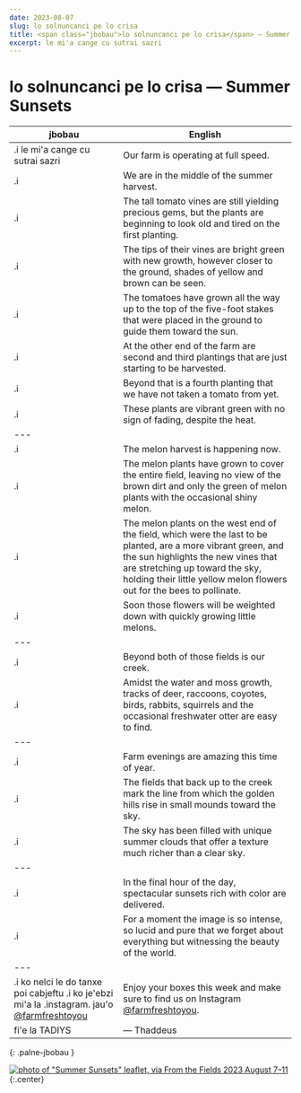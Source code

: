 ```yaml
---
date: 2023-08-07
slug: lo solnuncanci pe lo crisa
title: <span class="jbobau">lo solnuncanci pe lo crisa</span> — Summer Sunsets
excerpt: le mi'a cange cu sutrai sazri
---
```


# <span class="jbobau">lo solnuncanci pe lo crisa</span> — Summer Sunsets

| jbobau | English
|-|-
| .i le mi'a cange cu sutrai sazri | Our farm is operating at full speed.
| .i  | We are in the middle of the summer harvest.
| .i  | The tall tomato vines are still yielding precious gems, but the plants are beginning to look old and tired on the first planting.
| .i  | The tips of their vines are bright green with new growth, however closer to the ground, shades of yellow and brown can be seen.
| .i  | The tomatoes have grown all the way up to the top of the five-foot stakes that were placed in the ground to guide them toward the sun.
| .i  | At the other end of the farm are second and third plantings that are just starting to be harvested.
| .i  | Beyond that is a fourth planting that we have not taken a tomato from yet.
| .i  | These plants are vibrant green with no sign of fading, despite the heat.
|---
| .i  | The melon harvest is happening now.
| .i  | The melon plants have grown to cover the entire field, leaving no view of the brown dirt and only the green of melon plants with the occasional shiny melon.
| .i  | The melon plants on the west end of the field, which were the last to be planted, are a more vibrant green, and the sun highlights the new vines that are stretching up toward the sky, holding their little yellow melon flowers out for the bees to pollinate.
| .i  | Soon those flowers will be weighted down with quickly growing little melons.
|---
| .i  | Beyond both of those fields is our creek.
| .i  | Amidst the water and moss growth, tracks of deer, raccoons, coyotes, birds, rabbits, squirrels and the occasional freshwater otter are easy to find.
|---
| .i  | Farm evenings are amazing this time of year.
| .i  | The fields that back up to the creek mark the line from which the golden hills rise in small mounds toward the sky.
| .i  | The sky has been filled with unique summer clouds that offer a texture much richer than a clear sky.
|---
| .i  | In the final hour of the day, spectacular sunsets rich with color are delivered.
| .i  | For a moment the image is so intense, so lucid and pure that we forget about everything but witnessing the beauty of the world.
|---
| .i ko nelci le do tanxe poi cabjeftu .i ko je'ebzi mi'a la .instagram. jau'o [@farmfreshtoyou] | Enjoy your boxes this week and make sure to find us on Instagram [@farmfreshtoyou].
| fi'e la TADIYS | — Thaddeus
{: .palne-jbobau }

[![photo of "Summer Sunsets" leaflet, via _From the Fields_ 2023 August 7–11](https://i.imgur.com/jRKKWD4l.jpg)](https://i.imgur.com/jRKKWD4.jpg)
{:.center}

[@farmerthaddeus]: https://instagram.com/farmerthaddeus
[@farmfreshtoyou]: https://instagram.com/farmfreshtoyou
